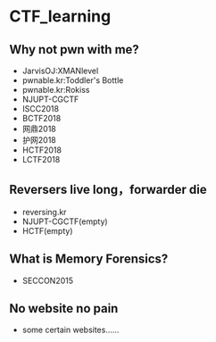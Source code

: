 # CTF_learning
## Why not pwn with me?
- JarvisOJ:XMANlevel
- pwnable.kr:Toddler's Bottle
- pwnable.kr:Rokiss
- NJUPT-CGCTF
- ISCC2018
- BCTF2018
- 网鼎2018
- 护网2018
- HCTF2018
- LCTF2018
## Reversers live long，forwarder die
- reversing.kr
- NJUPT-CGCTF(empty)
- HCTF(empty)
## What is Memory Forensics?
- SECCON2015
## No website no pain
- some certain websites……
